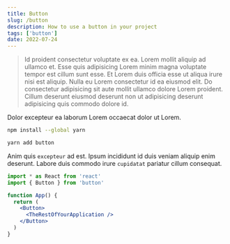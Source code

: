 ```yaml
---
title: Button
slug: /button
description: How to use a button in your project
tags: ['button']
date: 2022-07-24
---
```


> Id proident consectetur voluptate ex ea. Lorem mollit aliquip ad ullamco et. Esse quis adipisicing Lorem minim magna voluptate tempor est cillum sunt esse. Et Lorem duis officia esse ut aliqua irure nisi est aliquip. Nulla eu Lorem consectetur id ea eiusmod elit. Do consectetur adipisicing sit aute mollit ullamco dolore Lorem proident. Cillum deserunt eiusmod deserunt non ut adipisicing deserunt adipisicing quis commodo dolore id.

Dolor excepteur ea laborum Lorem occaecat dolor ut Lorem.

```bash
npm install --global yarn
```

```bash
yarn add button
```

Anim quis `excepteur` ad est. Ipsum incididunt id duis veniam aliquip enim deserunt. Labore duis commodo irure `cupidatat` pariatur cillum consequat.

```jsx live=false
import * as React from 'react'
import { Button } from 'button'

function App() {
  return (
    <Button>
      <TheRestOfYourApplication />
    </Button>
  )
}
```